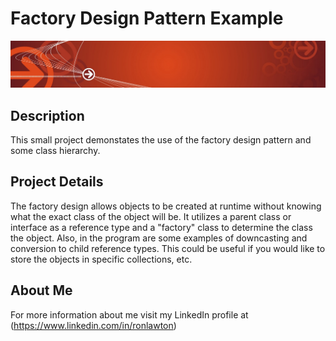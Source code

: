 # Factory Design Pattern Example
![alt text](https://raw.githubusercontent.com/rlawton2/Factory-Example/master/Banner1.png)

## Description
This small project demonstates the use of the factory design pattern and some class hierarchy.

## Project Details
The factory design allows objects to be created at runtime without knowing what the exact class of the object will be. It utilizes a parent class or interface as a reference type and a "factory" class to determine the class the object. Also, in the program are some examples of downcasting and conversion to child reference types. This could be useful if you would like to store the objects in specific collections, etc.

## About Me
For more information about me visit my LinkedIn profile at (https://www.linkedin.com/in/ronlawton)
